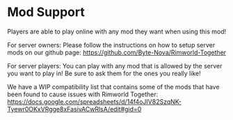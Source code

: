 # Mod Support

Players are able to play online with any mod they want when using this mod!

For server owners: Please follow the instructions on how to setup server mods on our github page: https://github.com/Byte-Nova/Rimworld-Together

For server players: You can play with any mod that is allowed by the server you want to play in! Be sure to ask them for the ones you really like!

We have a WIP compatibility list that contains some of the mods that have been found to cause issues with Rimworld Together: https://docs.google.com/spreadsheets/d/14f4oJIV82SzqNK-Tyewr0OKxVRgge8xFasivACwRlsA/edit#gid=0 
